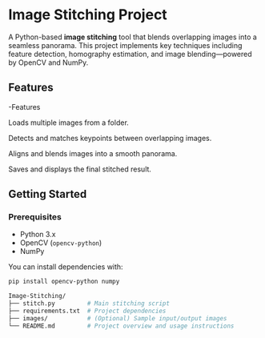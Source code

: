# Image Stitching Project

A Python-based **image stitching** tool that blends overlapping images into a seamless panorama. This project implements key techniques including feature detection, homography estimation, and image blending—powered by OpenCV and NumPy.

##  Features

-Features

Loads multiple images  from a folder.

Detects and matches keypoints between overlapping images.

Aligns and blends images into a smooth panorama.

Saves and displays the final stitched result.

##  Getting Started

### Prerequisites

- Python 3.x
- OpenCV (`opencv-python`)
- NumPy

You can install dependencies with:

```bash
pip install opencv-python numpy

Image-Stitching/
├── stitch.py         # Main stitching script
├── requirements.txt  # Project dependencies
├── images/           # (Optional) Sample input/output images
└── README.md         # Project overview and usage instructions
